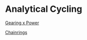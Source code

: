 Analytical Cycling
==================

[Gearing x Power](gearing-power.html)

[Chainrings](chainrings.html)

